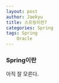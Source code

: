```yaml
---
layout: post
author: Jaekyu
title: 스프링이란?
categories: Spring
tags: Spring
    Oracle
---
```


### Spring이란
아직 잘 모른다.